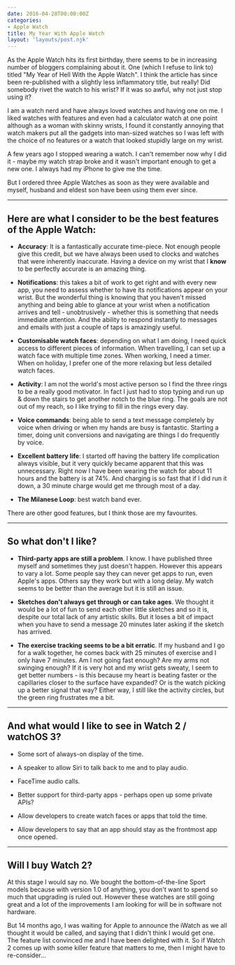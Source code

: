 ```yaml
---
date: 2016-04-28T00:00:00Z
categories:
- Apple Watch
title: My Year With Apple Watch
layout: 'layouts/post.njk'
---
```


As the Apple Watch hits its first birthday, there seems to be in increasing
number of bloggers complaining about it. One (which I refuse to link to) titled
"My Year of Hell With the Apple Watch". I think the article has since been
re-published with a slightly less inflammatory title, but really! Did somebody
rivet the watch to his wrist? If it was so awful, why not just stop using it?

I am a watch nerd and have always loved watches and having one on me. I liked
watches with features and even had a calculator watch at one point although as a
woman with skinny wrists, I found it constantly annoying that watch makers put
all the gadgets into man-sized watches so I was left with the choice of no
features or a watch that looked stupidly large on my wrist.

A few years ago I stopped wearing a watch. I can't remember now why I did it -
maybe my watch strap broke and it wasn't important enough to get a new one. I
always had my iPhone to give me the time.

But I ordered three Apple Watches as soon as they were available and myself,
husband and eldest son have been using them ever since.

---

## Here are what I consider to be the best features of the Apple Watch:

* **Accuracy**: It is a fantastically accurate time-piece. Not enough people
  give this credit, but we have always been used to clocks and watches that were
  inherently inaccurate. Having a device on my wrist that I **know** to be
  perfectly accurate is an amazing thing.

* **Notifications**: this takes a bit of work to get right and with every new
  app, you need to assess whether to have its notifications appear on your
  wrist. But the wonderful thing is knowing that you haven't missed anything and
  being able to glance at your wrist when a notification arrives and tell -
  unobtrusively - whether this is something that needs immediate attention. And
  the ability to respond instantly to messages and emails with just a couple of
  taps is amazingly useful.

* **Customisable watch faces**: depending on what I am doing, I need quick
  access to different pieces of information. When travelling, I can set up a
  watch face with multiple time zones. When working, I need a timer. When on
  holiday, I prefer one of the more relaxing but less detailed watch faces.

* **Activity**: I am not the world's most active person so I find the three
  rings to be a really good motivator. In fact I just had to stop typing and run
  up & down the stairs to get another notch to the blue ring. The goals are not
  out of my reach, so I like trying to fill in the rings every day.

* **Voice commands**: being able to send a text message completely by voice when
  driving or when my hands are busy is fantastic. Starting a timer, doing unit
  conversions and navigating are things I do frequently by voice.

* **Excellent battery life**: I started off having the battery life complication
  always visible, but it very quickly became apparent that this was unnecessary.
  Right now I have been wearing the watch for about 11 hours and the battery is
  at 74%. And charging is so fast that if I did run it down, a 30 minute charge
  would get me through most of a day.

* **The Milanese Loop**: best watch band ever.

There are other good features, but I think those are my favourites.

---

## So what don't I like?

* **Third-party apps are still a problem**. I know. I have published three
  myself and sometimes they just doesn't happen. However this appears to vary a
  lot. Some people say they can never get apps to run, even Apple's apps. Others
  say they work but with a long delay. My watch seems to be better than the
  average but it is still an issue.

* **Sketches don't always get through or can take ages**. We thought it would be
  a lot of fun to send each other little sketches and so it is, despite our
  total lack of any artistic skills. But it loses a bit of impact when you have
  to send a message 20 minutes later asking if the sketch has arrived.

* **The exercise tracking seems to be a bit erratic**. If my husband and I go
  for a walk together, he comes back with 25 minutes of exercise and I only have
  7 minutes. Am I not going fast enough? Are my arms not swinging enough? If it
  is very hot and my wrist gets sweaty, I seem to get better numbers - is this
  because my heart is beating faster or the capillaries closer to the surface
  have expanded? Or is the watch picking up a better signal that way? Either
  way, I still like the activity circles, but the green ring frustrates me a
  bit.

---

## And what would I like to see in Watch 2 / watchOS 3?

* Some sort of always-on display of the time.

* A speaker to allow Siri to talk back to me and to play audio.

* FaceTime audio calls.

* Better support for third-party apps - perhaps open up some private APIs?

* Allow developers to create watch faces or apps that told the time.

* Allow developers to say that an app should stay as the frontmost app once
  opened.

---

## Will I buy Watch 2?

At this stage I would say no. We bought the bottom-of-the-line Sport models
because with version 1.0 of anything, you don't want to spend so much that
upgrading is ruled out. However these watches are still going great and a lot of
the improvements I am looking for will be in software not hardware.

But 14 months ago, I was waiting for Apple to announce the iWatch as we all
thought it would be called, and saying that I didn't think I would get one. The
feature list convinced me and I have been delighted with it. So if Watch 2 comes
up with some killer feature that matters to me, then I might have to
re-consider...
